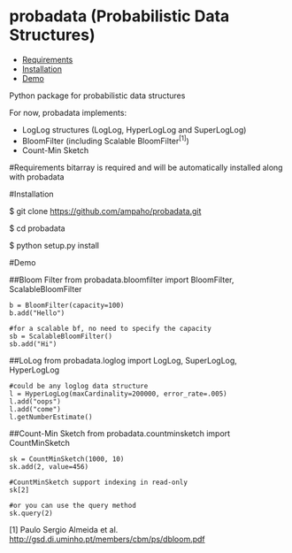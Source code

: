 # probadata (Probabilistic Data Structures)

* <a href="#requirements">Requirements</a>
* <a href="#installation">Installation</a>
* <a href="#demo">Demo</a>

Python package for probabilistic data structures


For now, probadata implements:
* LogLog structures (LogLog, HyperLogLog and SuperLogLog)
* BloomFilter (including Scalable BloomFilter<sup>[1]</sup>)
* Count-Min Sketch


#Requirements
bitarray is required and will be automatically installed along with probadata

#Installation 

$ git clone https://github.com/ampaho/probadata.git

$ cd probadata

$ python setup.py install

#Demo

##Bloom Filter
    from probadata.bloomfilter import BloomFilter, ScalableBloomFilter
    
    b = BloomFilter(capacity=100)
    b.add("Hello")
    
    #for a scalable bf, no need to specify the capacity
    sb = ScalableBloomFilter()
    sb.add("Hi")

##LoLog
    from probadata.loglog import LogLog, SuperLogLog, HyperLogLog
    
    #could be any loglog data structure
    l = HyperLogLog(maxCardinality=200000, error_rate=.005)
    l.add("oops")
    l.add("come")
    l.getNumberEstimate()

##Count-Min Sketch
    from probadata.countminsketch import CountMinSketch
    
    sk = CountMinSketch(1000, 10)
    sk.add(2, value=456)
    
    #CountMinSketch support indexing in read-only
    sk[2]
    
    #or you can use the query method
    sk.query(2)
    
    
    








[1] Paulo Sergio Almeida et al. http://gsd.di.uminho.pt/members/cbm/ps/dbloom.pdf

